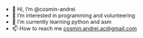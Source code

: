 - 👋 Hi, I’m @cosmin-andrei
- 👀 I’m interested in programming and volunteering
- 🌱 I’m currently learning python and asm
- 📫 How to reach me cosmin.andrei.ac@gmail.com

<!---
cosmin-andrei/cosmin-andrei is a ✨ special ✨ repository because its `README.md` (this file) appears on your GitHub profile.
You can click the Preview link to take a look at your changes.
--->
